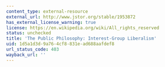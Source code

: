 ```yaml
---
content_type: external-resource
external_url: http://www.jstor.org/stable/1953872
has_external_license_warning: true
license: https://en.wikipedia.org/wiki/All_rights_reserved
status: unchecked
title: 'The Public Philosophy: Interest-Group Liberalism'
uid: 1d5a1d3d-9a76-4cf8-831e-ad688aafdef8
url_status_code: 403
wayback_url: ''
---
```


